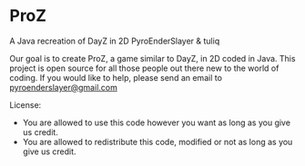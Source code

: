 ProZ
====

A Java recreation of DayZ in 2D
PyroEnderSlayer & tuliq

Our goal is to create ProZ, a game similar to DayZ, in 2D coded in Java.
This project is open source for all those people out there new to the world of coding.
If you would like to help, please send an email to pyroenderslayer@gmail.com

License:
 - You are allowed to use this code however you want as long as you give us credit.
 - You are allowed to redistribute this code, modified or not as long as you give us credit.

